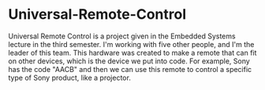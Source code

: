 # Universal-Remote-Control
Universal Remote Control is a project given in the Embedded Systems lecture in the third semester. I'm working with five other people, and I'm the leader of this team. This hardware was created to make a remote that can fit on other devices, which is the device we put into code. For example, Sony has the code "AACB" and then we can use this remote to control a specific type of Sony product, like a projector.
